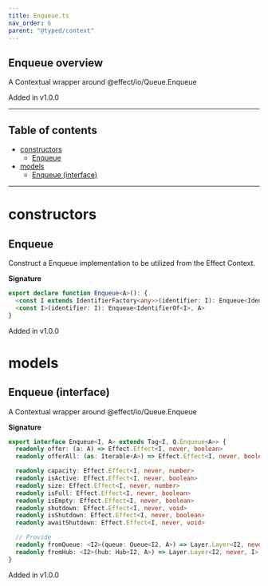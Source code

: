 ```yaml
---
title: Enqueue.ts
nav_order: 6
parent: "@typed/context"
---
```


## Enqueue overview

A Contextual wrapper around @effect/io/Queue.Enqueue

Added in v1.0.0

---

<h2 class="text-delta">Table of contents</h2>

- [constructors](#constructors)
  - [Enqueue](#enqueue)
- [models](#models)
  - [Enqueue (interface)](#enqueue-interface)

---

# constructors

## Enqueue

Construct a Enqueue implementation to be utilized from the Effect Context.

**Signature**

```ts
export declare function Enqueue<A>(): {
  <const I extends IdentifierFactory<any>>(identifier: I): Enqueue<IdentifierOf<I>, A>
  <const I>(identifier: I): Enqueue<IdentifierOf<I>, A>
}
```

Added in v1.0.0

# models

## Enqueue (interface)

A Contextual wrapper around @effect/io/Queue.Enqueue

**Signature**

```ts
export interface Enqueue<I, A> extends Tag<I, Q.Enqueue<A>> {
  readonly offer: (a: A) => Effect.Effect<I, never, boolean>
  readonly offerAll: (as: Iterable<A>) => Effect.Effect<I, never, boolean>

  readonly capacity: Effect.Effect<I, never, number>
  readonly isActive: Effect.Effect<I, never, boolean>
  readonly size: Effect.Effect<I, never, number>
  readonly isFull: Effect.Effect<I, never, boolean>
  readonly isEmpty: Effect.Effect<I, never, boolean>
  readonly shutdown: Effect.Effect<I, never, void>
  readonly isShutdown: Effect.Effect<I, never, boolean>
  readonly awaitShutdown: Effect.Effect<I, never, void>

  // Provide
  readonly fromQueue: <I2>(queue: Queue<I2, A>) => Layer.Layer<I2, never, I>
  readonly fromHub: <I2>(hub: Hub<I2, A>) => Layer.Layer<I2, never, I>
}
```

Added in v1.0.0
